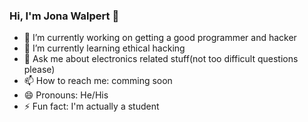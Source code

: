 ### Hi, I'm Jona Walpert 👋

- 🔭 I’m currently working on getting a good programmer and hacker
- 🌱 I’m currently learning ethical hacking
- 💬 Ask me about electronics related stuff(not too difficult questions please)
- 📫 How to reach me: comming soon
- 😄 Pronouns: He/His
- ⚡ Fun fact: I'm actually a student

